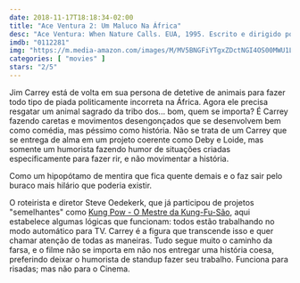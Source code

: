 ```yaml
---
date: 2018-11-17T18:18:34-02:00
title: "Ace Ventura 2: Um Maluco Na África"
desc: "Ace Ventura: When Nature Calls. EUA, 1995. Escrito e dirigido por Steve Oedekerk baseado nos personagens de Jack Bernstein (pra quê). Com Jim Carrey, Ian McNeice, Simon Callow. Comédia pastelão com traços televisivos."
imdb: "0112281"
img: "https://m.media-amazon.com/images/M/MV5BNGFiYTgxZDctNGI4OS00MWU1LWIwOGUtZmMyNGQxYjVkZjQ3XkEyXkFqcGdeQXVyMTQxNzMzNDI@._V1_SX101_CR0,0,101,150_.jpg"
categories: [ "movies" ]
stars: "2/5"
---
```

Jim Carrey está de volta em sua persona de detetive de animais para fazer todo tipo de piada politicamente incorreta na África. Agora ele precisa resgatar um animal sagrado da tribo dos... bom, quem se importa? É Carrey fazendo caretas e movimentos desengonçados que se desenvolvem bem como comédia, mas péssimo como história. Não se trata de um Carrey que se entrega de alma em um projeto coerente como Deby e Loide, mas somente um humorista fazendo humor de situações criadas especificamente para fazer rir, e não movimentar a história.

Como um hipopótamo de mentira que fica quente demais e o faz sair pelo buraco mais hilário que poderia existir.

O roteirista e diretor Steve Oedekerk, que já participou de projetos "semelhantes" como [Kung Pow - O Mestre da Kung-Fu-São](/kung-pow), aqui estabelece algumas lógicas que funcionam: todos estão trabalhando no modo automático para TV. Carrey é a figura que transcende isso e quer chamar atenção de todas as maneiras. Tudo segue muito o caminho da farsa, e o filme não se importa em não nos entregar uma história coesa, preferindo deixar o humorista de standup fazer seu trabalho. Funciona para risadas; mas não para o Cinema.
